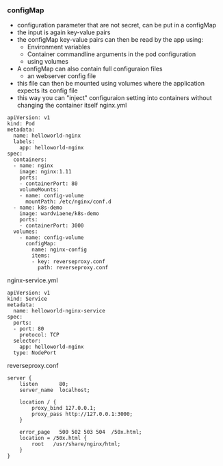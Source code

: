 ### configMap
- configuration parameter that are not secret, can be put in a configMap
- the input is again key-value pairs
- the configMap key-value pairs can then be read by the app using: 
  - Environment variables
  - Container commandline arguments in the pod configuration
  - using volumes
- A configMap can also contain full configuraion files
   - an webserver config file
- this file can then be mounted using volumes where the application expects its config file
- this way you can "inject" configuraion setting into containers without changing the container itself
nginx.yml
```
apiVersion: v1
kind: Pod
metadata:
  name: helloworld-nginx
  labels:
    app: helloworld-nginx
spec:
  containers:
  - name: nginx
    image: nginx:1.11
    ports:
    - containerPort: 80
    volumeMounts:
    - name: config-volume
      mountPath: /etc/nginx/conf.d
  - name: k8s-demo
    image: wardviaene/k8s-demo
    ports:
    - containerPort: 3000
  volumes:
    - name: config-volume
      configMap:
        name: nginx-config
        items:
        - key: reverseproxy.conf
          path: reverseproxy.conf
```
nginx-service.yml
```
apiVersion: v1
kind: Service
metadata:
  name: helloworld-nginx-service
spec:
  ports:
  - port: 80
    protocol: TCP
  selector:
    app: helloworld-nginx
  type: NodePort
```
reverseproxy.conf
```
server {
    listen       80;
    server_name  localhost;

    location / {
        proxy_bind 127.0.0.1;
        proxy_pass http://127.0.0.1:3000;
    }

    error_page   500 502 503 504  /50x.html;
    location = /50x.html {
        root   /usr/share/nginx/html;
    }
}
```
